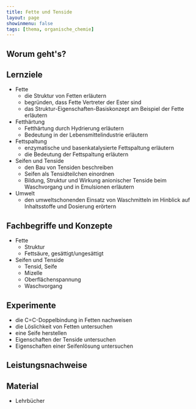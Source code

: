 ```yaml
---
title: Fette und Tenside
layout: page
showinmenu: false
tags: [thema, organische_chemie]
---
```


## Worum geht's?

## Lernziele

- Fette
    - die Struktur von Fetten erläutern
    - begründen, dass Fette Vertreter der Ester sind
    - das Struktur-Eigenschaften-Basiskonzept am Beispiel der Fette erläutern
- Fetthärtung
    - Fetthärtung durch Hydrierung erläutern
    - Bedeutung in der Lebensmittelindustrie erläutern
- Fettspaltung
    - enzymatische und basenkatalysierte Fettspaltung erläutern
    - die Bedeutung der Fettspaltung erläutern
- Seifen und Tenside
    - den Bau von Tensiden beschreiben
    - Seifen als Tensidteilchen einordnen
    - Bildung, Struktur und Wirkung anionischer Tenside beim Waschvorgang und in Emulsionen erläutern
- Umwelt
    - den umweltschonenden Einsatz von Waschmitteln im Hinblick auf Inhaltsstoffe und Dosierung erörtern

## Fachbegriffe und Konzepte

- Fette
    - Struktur
    - Fettsäure, gesättigt/ungesättigt
- Seifen und Tenside
    - Tensid, Seife
    - Mizelle
    - Oberflächenspannung
    - Waschvorgang

## Experimente

- die C=C-Doppelbindung in Fetten nachweisen
- die Löslichkeit von Fetten untersuchen
- eine Seife herstellen
- Eigenschaften der Tenside untersuchen
- Eigenschaften einer Seifenlösung untersuchen

## Leistungsnachweise

## Material

- Lehrbücher




